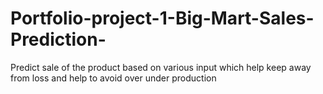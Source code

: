 # Portfolio-project-1-Big-Mart-Sales-Prediction-
Predict sale of the product based on various input which help keep away from loss and help to avoid over under production 
